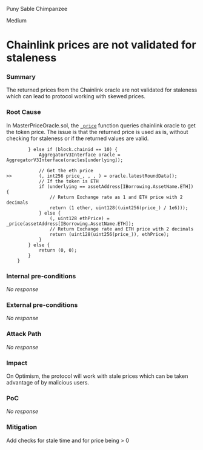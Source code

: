 Puny Sable Chimpanzee

Medium

# Chainlink prices are not validated for staleness


### Summary

The returned prices from the Chainlink oracle are not validated for staleness which can lead to protocol working with skewed prices.

### Root Cause

In MasterPriceOracle.sol, the [`_price`](https://github.com/sherlock-audit/2024-11-autonomint/blob/0d324e04d4c0ca306e1ae4d4c65f0cb9d681751b/Blockchain/Blockchian/contracts/oracles/MasterPriceOracle.sol#L80-L97) function queries chainlink oracle to get the token price. The issue is that the returned price is used as is, without checking for staleness or if the returned values are valid. 

```solidity
        } else if (block.chainid == 10) {
            AggregatorV3Interface oracle = AggregatorV3Interface(oracles[underlying]);

            // Get the eth price
>>          (, int256 price_, , , ) = oracle.latestRoundData();
            // If the token is ETH
            if (underlying == assetAddress[IBorrowing.AssetName.ETH]) {
                // Return Exchange rate as 1 and ETH price with 2 decimals
                return (1 ether, uint128((uint256(price_) / 1e6)));
            } else {
                (, uint128 ethPrice) = _price(assetAddress[IBorrowing.AssetName.ETH]);
                // Return Exchange rate and ETH price with 2 decimals
                return (uint128(uint256(price_)), ethPrice);
            }
        } else {
            return (0, 0);
        }
    }
```

### Internal pre-conditions
_No response_

### External pre-conditions
_No response_

### Attack Path
_No response_


### Impact

On Optimism, the protocol will work with stale prices which can be taken advantage of by malicious users.

### PoC
_No response_
 
### Mitigation

Add checks for stale time and for price being > 0